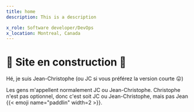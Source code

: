 ```yaml
---
title: home
description: This is a description

x_role: Software developer/DevOps
x_location: Montreal, Canada
---
```

# :construction: Site en construction :construction: 

Hé, je suis Jean-Christophe (ou JC si vous préférez la version courte :stuck_out_tongue:)

Les gens m'appellent normalement JC ou Jean-Christophe. Christophe n'est pas optionnel,
donc c'est soit JC ou Jean-Christophe, mais pas Jean {{< emoji name="paddlin" width=2 >}}.